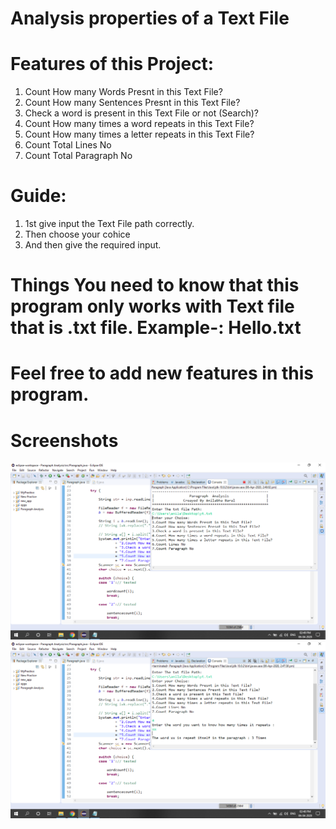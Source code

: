 # Analysis properties of a Text File

# Features of this Project: 

1. Count How many Words Presnt in this Text File?
2. Count How many Sentences Presnt in this Text File?
3. Check a word is present in this Text File or not (Search)?
4. Count How many times a word repeats in this Text File?
5. Count How many times a letter repeats in this Text File?
6. Count Total Lines No
7. Count Total Paragraph No

# Guide:
1. 1st give input the Text File path correctly.
2. Then choose your cohice 
3. And then give the required input.

# Things You need to know that this program only works with Text file that is .txt file. Example-: Hello.txt

# Feel free to add new features in this program.
# Screenshots
 ![Screenshot1](https://raw.githubusercontent.com/anilabha/Analysis-properties-of-a-Text-File/master/Screenshot%20(1).png)
  ![Screenshot2](https://github.com/anilabha/Analysis-properties-of-a-Text-File/blob/master/Screenshot%20(2).png)
